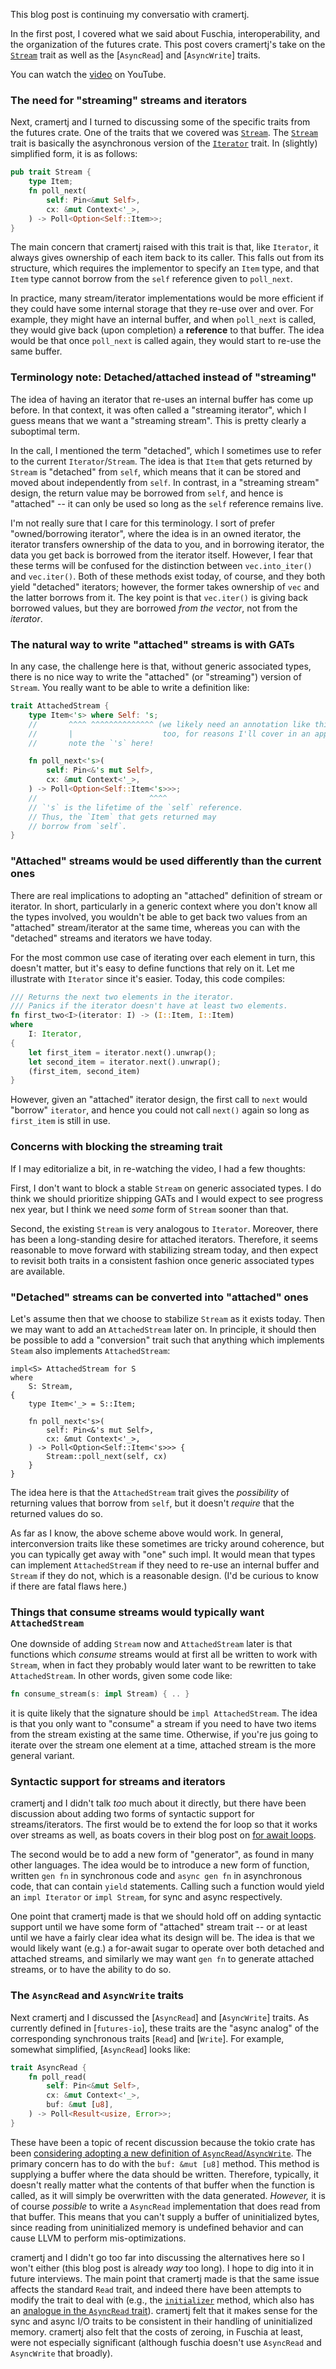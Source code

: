 This blog post is continuing my conversatio with cramertj.

In the first post, I covered what we said about Fuschia,
interoperability, and the organization of the futures crate.  This
post covers cramertj's take on the [`Stream`] trait as well as the
[`AsyncRead`] and [`AsyncWrite`] traits.

You can watch the [video] on YouTube.

[video]: https://youtu.be/NF_qyiypnOs

### The need for "streaming" streams and iterators

Next, cramertj and I turned to discussing some of the specific traits
from the futures crate. One of the traits that we covered was
[`Stream`]. The [`Stream`] trait is basically the asynchronous version
of the [`Iterator`] trait. In (slightly) simplified form, it is as
follows:

[`Stream`]: https://docs.rs/futures-core/0.3.1/futures_core/stream/trait.Stream.html
[`Iterator`]: https://doc.rust-lang.org/std/iter/trait.Iterator.html

```rust
pub trait Stream {
    type Item;
    fn poll_next(
        self: Pin<&mut Self>,
        cx: &mut Context<'_>,
    ) -> Poll<Option<Self::Item>>;
}
```

The main concern that cramertj raised with this trait is that, like
`Iterator`, it always gives ownership of each item back to its
caller. This falls out from its structure, which requires the
implementor to specify an `Item` type, and that `Item` type cannot
borrow from the `self` reference given to `poll_next`.

In practice, many stream/iterator implementations would be more
efficient if they could have some internal storage that they re-use
over and over. For example, they might have an internal buffer, and
when `poll_next` is called, they would give back (upon completion) a
**reference** to that buffer. The idea would be that once `poll_next`
is called again, they would start to re-use the same buffer.

### Terminology note: Detached/attached instead of "streaming"

The idea of having an iterator that re-uses an internal buffer has
come up before. In that context, it was often called a "streaming
iterator", which I guess means that we want a "streaming stream".
This is pretty clearly a suboptimal term.

In the call, I mentioned the term "detached", which I sometimes use to
refer to the current `Iterator`/`Stream`.  The idea is that `Item`
that gets returned by `Stream` is "detached" from `self`, which means
that it can be stored and moved about independently from `self`. In
contrast, in a "streaming stream" design, the return value may be
borrowed from `self`, and hence is "attached" -- it can only be used
so long as the `self` reference remains live.

I'm not really sure that I care for this terminology. I sort of prefer
"owned/borrowing iterator", where the idea is in an owned iterator,
the iterator transfers ownership of the data to you, and in borrowing
iterator, the data you get back is borrowed from the iterator
itself. However, I fear that these terms will be confused for the
distinction between `vec.into_iter()` and `vec.iter()`. Both of these
methods exist today, of course, and they both yield "detached"
iterators; however, the former takes ownership of `vec` and the latter
borrows from it. The key point is that `vec.iter()` is giving back
borrowed values, but they are borrowed *from the vector*, not from the
*iterator*.

### The natural way to write "attached" streams is with GATs

In any case, the challenge here is that, without generic associated
types, there is no nice way to write the "attached" (or "streaming")
version of `Stream`. You really want to be able to write a definition
like:

```rust
trait AttachedStream {
    type Item<'s> where Self: 's;
    //       ^^^^ ^^^^^^^^^^^^^^ (we likely need an annotation like this
    //       |                    too, for reasons I'll cover in an appendix)
    //       note the `'s` here!

    fn poll_next<'s>(
        self: Pin<&'s mut Self>,
        cx: &mut Context<'_>,
    ) -> Poll<Option<Self::Item<'s>>>;
    //                         ^^^^
    // `'s` is the lifetime of the `self` reference.
    // Thus, the `Item` that gets returned may
    // borrow from `self`.
}
```

### "Attached" streams would be used differently than the current ones

There are real implications to adopting an "attached" definition of
stream or iterator.  In short, particularly in a generic context where
you don't know all the types involved, you wouldn't be able to get
back two values from an "attached" stream/iterator at the same time,
whereas you can with the "detached" streams and iterators we have
today.

For the most common use case of iterating over each element in turn,
this doesn't matter, but it's easy to define functions that rely on
it. Let me illustrate with `Iterator` since it's easier. Today, this
code compiles:

```rust
/// Returns the next two elements in the iterator.
/// Panics if the iterator doesn't have at least two elements.
fn first_two<I>(iterator: I) -> (I::Item, I::Item) 
where 
    I: Iterator,
{
    let first_item = iterator.next().unwrap();
    let second_item = iterator.next().unwrap();
    (first_item, second_item) 
}
```

However, given an "attached" iterator design, the first call to `next`
would "borrow" `iterator`, and hence you could not call `next()` again
so long as `first_item` is still in use.

### Concerns with blocking the streaming trait

If I may editorialize a bit, in re-watching the video, I had a few thoughts:

First, I don't want to block a stable `Stream` on generic associated
types. I do think we should prioritize shipping GATs and I would
expect to see progress nex year, but I think we need *some* form of
`Stream` sooner than that.

Second, the existing `Stream` is very analogous to
`Iterator`. Moreover, there has been a long-standing desire for
attached iterators. Therefore, it seems reasonable to move forward
with stabilizing stream today, and then expect to revisit both traits
in a consistent fashion once generic associated types are available.

### "Detached" streams can be converted into "attached" ones

Let's assume then that we choose to stabilize `Stream` as it exists
today. Then we may want to add an `AttachedStream` later on.  In
principle, it should then be possible to add a "conversion" trait such
that anything which implements `Steam` also implements
`AttachedStream`:

```
impl<S> AttachedStream for S
where
    S: Stream,
{
    type Item<'_> = S::Item;
    
    fn poll_next<'s>(
        self: Pin<&'s mut Self>,
        cx: &mut Context<'_>,
    ) -> Poll<Option<Self::Item<'s>>> {
        Stream::poll_next(self, cx)
    }
}
```

The idea here is that the `AttachedStream` trait gives the
*possibility* of returning values that borrow from `self`, but it
doesn't *require* that the returned values do so.

As far as I know, the above scheme above would work. In general,
interconversion traits like these sometimes are tricky around
coherence, but you can typically get away with "one" such impl. It
would mean that types can implement `AttachedStream` if they need to
re-use an internal buffer and `Stream` if they do not, which is a
reasonable design. (I'd be curious to know if there are fatal flaws
here.)

### Things that consume streams would typically want `AttachedStream`

One downside of adding `Stream` now and `AttachedStream` later is that
functions which *consume* streams would at first all be written to work with `Stream`,
when in fact they probably would later want to be rewritten to take `AttachedStream`.
In other words, given some code like:

```rust
fn consume_stream(s: impl Stream) { .. }
```

it is quite likely that the signature should be `impl
AttachedStream`. The idea is that you only want to "consume" a stream
if you need to have two items from the stream existing at the same
time. Otherwise, if you're jus going to iterate over the stream one
element at a time, attached stream is the more general variant.

### Syntactic support for streams and iterators

cramertj and I didn't talk *too* much about it directly, but there
have been discussion about adding two forms of syntactic support for
streams/iterators. The first would be to extend the for loop so that
it works over streams as well, as boats covers in their blog post on
[for await loops][].

The second would be to add a new form of "generator", as found in many
other languages. The idea would be to introduce a new form of
function, written `gen fn` in synchronous code and `async gen fn` in
asynchronous code, that can contain `yield` statements. Calling such a
function would yield an `impl Iterator` or `impl Stream`, for sync and
async respectively.

[for await loops]: https://boats.gitlab.io/blog/post/for-await-i/

One point that cramertj made is that we should hold off on adding
syntactic support until we have some form of "attached" stream trait
-- or at least until we have a fairly clear idea what its design will
be. The idea is that we would likely want (e.g.) a for-await sugar to
operate over both detached and attached streams, and similarly we may
want `gen fn` to generate attached streams, or to have the ability to
do so.

### The `AsyncRead` and `AsyncWrite` traits

Next cramertj and I discussed the [`AsyncRead`] and [`AsyncWrite`]
traits.  As currently defined in [`futures-io`], these traits are the
"async analog" of the corresponding synchronous traits [`Read`] and
[`Write`]. For example, somewhat simplified, [`AsyncRead`] looks like:

```rust
trait AsyncRead {
    fn poll_read(
        self: Pin<&mut Self>,
        cx: &mut Context<'_>,
        buf: &mut [u8],
    ) -> Poll<Result<usize, Error>>;
}
```

These have been a topic of recent discussion because the tokio crate
has been [considering adopting a new definition of
`AsyncRead`/`AsyncWrite`][tokio#1744]. The primary concern has to do
with the `buf: &mut [u8]` method. This method is supplying a buffer
where the data should be written. Therefore, typically, it doesn't
really matter what the contents of that buffer when the function is
called, as it will simply be overwritten with the data
generated. *However,* it is of course *possible* to write a
`AsyncRead` implementation that does read from that buffer. This means
that you can't supply a buffer of uninitialized bytes, since reading
from uninitialized memory is undefined behavior and can cause LLVM to
perform mis-optimizations.

[tokio#1744]: https://github.com/tokio-rs/tokio/pull/1744

cramertj and I didn't go too far into discussing the alternatives here
so I won't either (this blog post is already *way* too long). I hope
to dig into it in future interviews. The main point that cramertj made
is that the same issue affects the standard `Read` trait, and indeed
there have been attempts to modify the trait to deal with (e.g., the
[`initializer`][sync-init] method, which also has an [analogue in the
`AsyncRead` trait][async-init]). cramertj felt that it makes sense for
the sync and async I/O traits to be consistent in their handling of
uninitialized memory. cramertj also felt that the costs of zeroing, in
Fuschia at least, were not especially significant (although fuschia
doesn't use `AsyncRead` and `AsyncWrite` that broadly).

[sync-init]: https://doc.rust-lang.org/std/io/trait.Read.html#method.initializer
[async-init]: https://docs.rs/futures/0.3.1/futures/io/trait.AsyncRead.html#method.initializer


